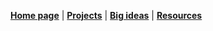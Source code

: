 **[Home page](README.md)** | **[Projects](projects.md)** | **[Big ideas](bigideas.md)** | **[Resources](Resources.md)**
